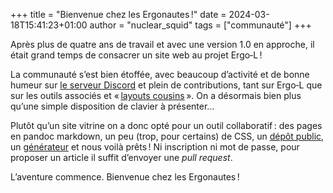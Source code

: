 +++
title = "Bienvenue chez les Ergonautes !"
date = 2024-03-18T15:41:23+01:00
author = "nuclear_squid"
tags = ["communauté"]
+++

Après plus de quatre ans de travail et avec une version 1.0 en approche, il
était grand temps de consacrer un site web au projet Ergo‑L !

La communauté s’est bien étoffée, avec beaucoup d’activité et de bonne humeur
sur [le serveur Discord][1] et plein de contributions, tant sur Ergo‑L que sur
les outils associés et « [layouts cousins][2] ». On a désormais bien plus qu’une
simple disposition de clavier à présenter…

<!--more-->

Plutôt qu’un site vitrine on a donc opté pour un outil collaboratif : des pages
en pandoc markdown, un peu (trop, pour certains) de CSS, un [dépôt public][3],
un [générateur][4] et nous voilà prêts ! Ni inscription ni mot de passe, pour
proposer un article il suffit d’envoyer une *pull request*.

L’aventure commence. Bienvenue chez les Ergonautes !


[1]: https://discord.gg/5xR5K3nAFX
[2]: /alternatives
[3]: https://github.com/Nuclear-Squid/ErgoL
[4]: https://gohugo.io/
